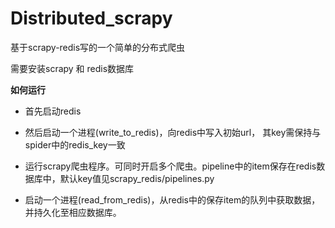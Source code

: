 # Distributed_scrapy
基于scrapy-redis写的一个简单的分布式爬虫

需要安装scrapy 和 redis数据库

**如何运行**

- 首先启动redis

- 然后启动一个进程(write_to_redis)，向redis中写入初始url， 其key需保持与spider中的redis_key一致

- 运行scrapy爬虫程序。可同时开启多个爬虫。pipeline中的item保存在redis数据库中，默认key值见scrapy_redis/pipelines.py

- 启动一个进程(read_from_redis)，从redis中的保存item的队列中获取数据，并持久化至相应数据库。
